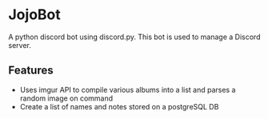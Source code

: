 # JojoBot
 A python discord bot using discord.py. This bot is used to manage a Discord server.
 
 ## Features
 * Uses imgur API to compile various albums into a list and parses a random image on command
 * Create a list of names and notes stored on a postgreSQL DB
